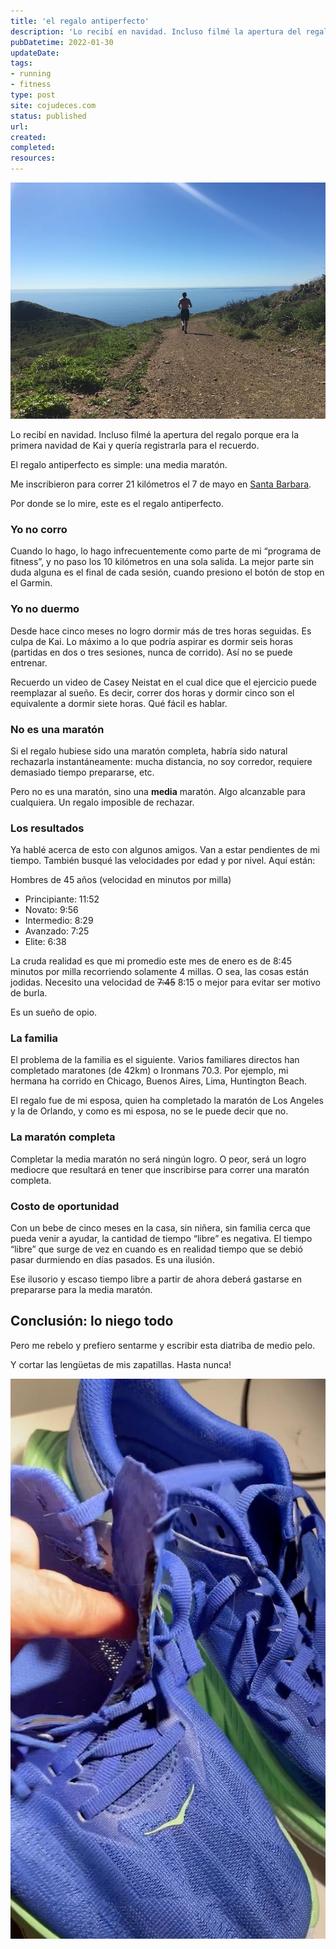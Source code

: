 ```yaml
---
title: 'el regalo antiperfecto'
description: 'Lo recibí en navidad. Incluso filmé la apertura del regalo porque era la primera navidad de Kai y quería registrarla para el recuerdo.'
pubDatetime: 2022-01-30
updateDate: 
tags: 
- running
- fitness
type: post
site: cojudeces.com
status: published
url: 
created: 
completed: 
resources:
---
```

![](../../assets/images/2022/2022-01-Trail-Run-by-the-ocean.jpg)

Lo recibí en navidad. Incluso filmé la apertura del regalo porque era la primera navidad de Kai y quería registrarla para el recuerdo.

El regalo antiperfecto es simple: una media maratón.

Me inscribieron para correr 21 kilómetros el 7 de mayo en [Santa Barbara](https://www.runsipsantabarbara.com/?ref=cojudeces.com).

Por donde se lo mire, este es el regalo antiperfecto.

### Yo no corro

Cuando lo hago, lo hago infrecuentemente como parte de mi “programa de fitness”, y no paso los 10 kilómetros en una sola salida. La mejor parte sin duda alguna es el final de cada sesión, cuando presiono el botón de stop en el Garmin.

### Yo no duermo

Desde hace cinco meses no logro dormir más de tres horas seguidas. Es culpa de Kai. Lo máximo a lo que podría aspirar es dormir seis horas (partidas en dos o tres sesiones, nunca de corrido). Así no se puede entrenar.

Recuerdo un video de Casey Neistat en el cual dice que el ejercicio puede reemplazar al sueño. Es decir, correr dos horas y dormir cinco son el equivalente a dormir siete horas. Qué fácil es hablar.

### No es una maratón

Si el regalo hubiese sido una maratón completa, habría sido natural rechazarla instantáneamente: mucha distancia, no soy corredor, requiere demasiado tiempo prepararse, etc.

Pero no es una maratón, sino una **media** maratón. Algo alcanzable para cualquiera. Un regalo imposible de rechazar.

### Los resultados

Ya hablé acerca de esto con algunos amigos. Van a estar pendientes de mi tiempo. También busqué las velocidades por edad y por nivel. Aquí están:

Hombres de 45 años (velocidad en minutos por milla)

- Principiante: 11:52
- Novato: 9:56
- Intermedio: 8:29
- Avanzado: 7:25
- Elite: 6:38

La cruda realidad es que mi promedio este mes de enero es de 8:45 minutos por milla recorriendo solamente 4 millas. O sea, las cosas están jodidas. Necesito una velocidad de ~~7:45~~ 8:15 o mejor para evitar ser motivo de burla.

Es un sueño de opio.

### La familia

El problema de la familia es el siguiente. Varios familiares directos han completado maratones (de 42km) o Ironmans 70.3. Por ejemplo, mi hermana ha corrido en Chicago, Buenos Aires, Lima, Huntington Beach.

El regalo fue de mi esposa, quien ha completado la maratón de Los Angeles y la de Orlando, y como es mi esposa, no se le puede decir que no.

### La maratón completa

Completar la media maratón no será ningún logro. O peor, será un logro mediocre que resultará en tener que inscribirse para correr una maratón completa.

### Costo de oportunidad

Con un bebe de cinco meses en la casa, sin niñera, sin familia cerca que pueda venir a ayudar, la cantidad de tiempo “libre” es negativa. El tiempo “libre” que surge de vez en cuando es en realidad tiempo que se debió pasar durmiendo en días pasados. Es una ilusión.

Ese ilusorio y escaso tiempo libre a partir de ahora deberá gastarse en prepararse para la media maratón.

## **Conclusión: lo niego todo**

Pero me rebelo y prefiero sentarme y escribir esta diatriba de medio pelo.

Y cortar las lengüetas de mis zapatillas. Hasta nunca!

![](../../assets/images/2022/2022-02-Hokas.jpg)
